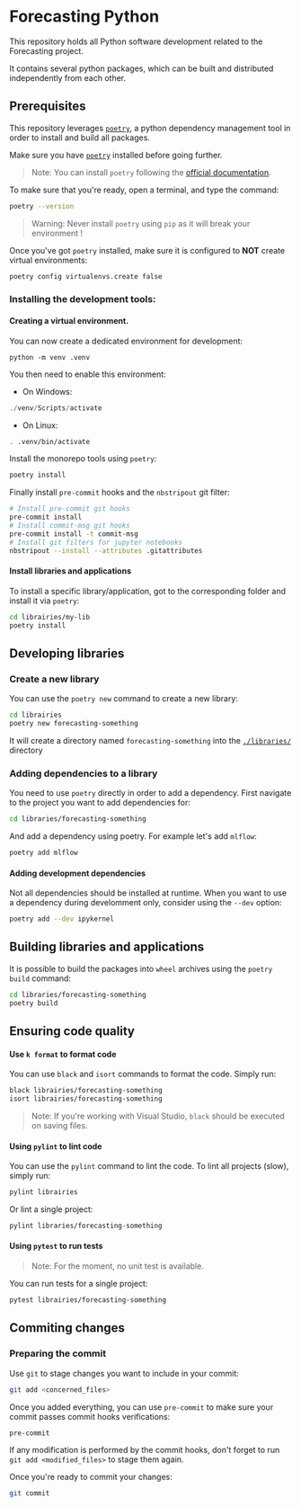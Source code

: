 # Forecasting Python

This repository holds all Python software development related to the Forecasting project.

It contains several python packages, which can be built and distributed independently from each other.

## Prerequisites

This repository leverages [`poetry`](https://python-poetry.org/docs/basic-usage/), a python dependency management tool in order to install and build all packages.

Make sure you have [`poetry`](https://python-poetry.org/docs/) installed before going further.

> Note: You can install `poetry` following the [official documentation](https://python-poetry.org/docs/#installation).

To make sure that you're ready, open a terminal, and type the command:

```bash
poetry --version
```

> Warning: Never install `poetry` using `pip` as it will break your environment !

Once you've got `poetry` installed, make sure it is configured to **NOT** create virtual environments:

```bash
poetry config virtualenvs.create false
```

### Installing the development tools:

#### Creating a virtual environment.

You can now create a dedicated environment for development:

```
python -m venv .venv
```

You then need to enable this environment:

- On Windows:

```powershell
./venv/Scripts/activate
```

- On Linux:

```bash
. .venv/bin/activate
```

Install the monorepo tools using `poetry`:

```bash
poetry install
```

Finally install `pre-commit` hooks and the `nbstripout` git filter:

```bash
# Install pre-commit git hooks
pre-commit install
# Install commit-msg git hooks
pre-commit install -t commit-msg
# Install git filters for jupyter notebooks
nbstripout --install --attributes .gitattributes
```

#### Install libraries and applications

To install a specific library/application, got to the corresponding folder and install it via `poetry`:

```bash
cd librairies/my-lib
poetry install
```

## Developing libraries

### Create a new library

You can use the `poetry new` command to create a new library:

```bash
cd librairies
poetry new forecasting-something
```

It will create a directory named `forecasting-something` into the [`./libraries/`](./libraries) directory

### Adding dependencies to a library

You need to use `poetry` directly in order to add a dependency. First navigate to the project you want to add dependencies for:

```bash
cd libraries/forecasting-something
```

And add a dependency using poetry. For example let's add `mlflow`:

```bash
poetry add mlflow
```

#### Adding development dependencies

Not all dependencies should be installed at runtime. When you want to use a dependency during develomment only, consider using the `--dev` option:

```bash
poetry add --dev ipykernel
```

## Building libraries and applications

It is possible to build the packages into `wheel` archives using the `poetry build` command:


```bash
cd libraries/forecasting-something
poetry build
```

## Ensuring code quality

#### Use `k format` to format code

You can use `black` and `isort` commands to format the code. Simply run:

```bash
black librairies/forecasting-something
isort librairies/forecasting-something
```

> Note: If you're working with Visual Studio, `black` should be executed on saving files.

#### Using `pylint` to lint code

You can use the `pylint` command to lint the code. To lint all projects (slow), simply run:

```bash
pylint librairies
```

Or lint a single project:

```bash
pylint libraries/forecasting-something
```

#### Using `pytest` to run tests

> Note: For the moment, no unit test is available.

You can run tests for a single project:

```bash
pytest librairies/forecasting-something
```

## Commiting changes

### Preparing the commit

Use `git` to stage changes you want to include in your commit:

```bash
git add <concerned_files>
```

Once you added everything, you can use `pre-commit` to make sure your commit passes commit hooks verifications:

```bash
pre-commit
```

If any modification is performed by the commit hooks, don't forget to run `git add <modified_files>` to stage them again.

Once you're ready to commit your changes:

```bash
git commit
```
